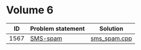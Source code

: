 # Volume 6

|  ID  |                       Problem statement                       |            Solution            |
|:----:|:--------------------------------------------------------------|:------------------------------:|
| 1567 | [SMS-spam](http://acm.timus.ru/problem.aspx?space=1&num=1567) | [sms_spam.cpp](./sms_spam.cpp) |

